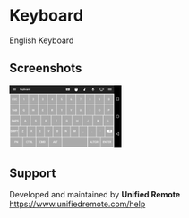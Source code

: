 # Keyboard
English Keyboard

## Screenshots
<img src="screen.png" width="200" />

## Support
Developed and maintained by **Unified Remote**  
https://www.unifiedremote.com/help
